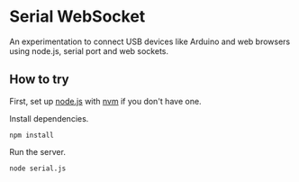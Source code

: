 # Serial WebSocket

An experimentation to connect USB devices like Arduino and web browsers using node.js, serial port and web sockets.

## How to try

First, set up [node.js](http://nodejs.org/) with [nvm](https://github.com/creationix/nvm) if you don't have one.

Install dependencies.

    npm install

Run the server.

    node serial.js

